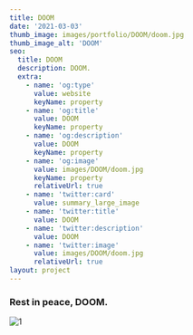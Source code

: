 ```yaml
---
title: DOOM
date: '2021-03-03'
thumb_image: images/portfolio/DOOM/doom.jpg
thumb_image_alt: 'DOOM'
seo:
  title: DOOM
  description: DOOM.
  extra:
    - name: 'og:type'
      value: website
      keyName: property
    - name: 'og:title'
      value: DOOM
      keyName: property
    - name: 'og:description'
      value: DOOM
      keyName: property
    - name: 'og:image'
      value: images/DOOM/doom.jpg
      keyName: property
      relativeUrl: true
    - name: 'twitter:card'
      value: summary_large_image
    - name: 'twitter:title'
      value: DOOM
    - name: 'twitter:description'
      value: DOOM
    - name: 'twitter:image'
      value: images/DOOM/doom.jpg
      relativeUrl: true
layout: project
---
```

### Rest in peace, DOOM.
![1](/images/portfolio/DOOM/doom.jpg)
